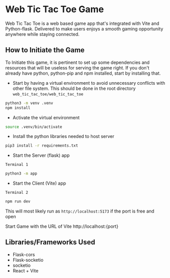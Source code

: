 
# Web Tic Tac Toe Game

Web Tic Tac Toe is a web based game app that's integrated with Vite and Python-flask. Delivered to make users enjoys a smooth gaming opportunity anywhere while staying connected.

## How to Initiate  the Game

To Initiate this game, it is pertinent to set up some dependencies and resources that will be useless for serving the game right. If you don't already have python, python-pip and npm installed, start by installing that.

- Start by having a virtual environment to avoid unnecessary conflicts with other file system. This should be done in the root directory `web_tic_tac_toe/web_tic_tac_toe`

```bash
python3 -m venv .venv
npm install
```

- Activate the virtual environment 

``` bash
source .venv/bin/activate
```

- Install the python libraries needed to host server

```bash
pip3 install -r requirements.txt
```

- Start the Server (flask) app

`Terminal 1`
``` bash
python3 -m app
```
- Start the Client (Vite) app

`Terminal 2`
``` bash
npm run dev
```

This will most likely run as 
`http://localhost:5173`  if the port is free and open 


Start Game with the URL of Vite
http://localhost:{port}


## Libraries/Frameworks Used 

- Flask-cors 
- Flask-socketio
- socketio
- React + Vite

